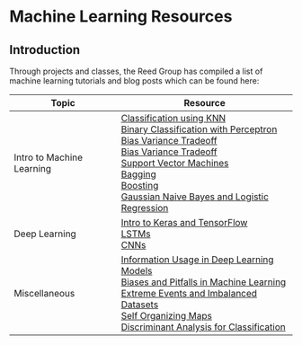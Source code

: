 # Machine Learning Resources

## Introduction

Through projects and classes, the Reed Group has compiled a list of machine learning tutorials and blog posts which can be found here: 


| Topic                    | Resource                            |
|---------------------------|-------------------------------------|
|Intro to Machine Learning        |[Classification using KNN](https://waterprogramming.wordpress.com/2018/09/18/intro-to-machine-learning-classification-using-k-nn/)  <br>  [Binary Classification with Perceptron](https://waterprogramming.wordpress.com/2018/09/28/intro-to-machine-learning-part-2-binary-classification-with-perceptron/)  <br>  [Bias Variance Tradeoff](https://waterprogramming.wordpress.com/2018/12/18/intro-to-machine-learning-part-3-bias-variance-tradeoff/) <br> [Bias Variance Tradeoff](https://waterprogramming.wordpress.com/2018/12/18/intro-to-machine-learning-part-3-bias-variance-tradeoff/) <br> [Support Vector Machines](https://waterprogramming.wordpress.com/2019/01/29/intro-to-machine-learning-part-4-support-vector-machines/) <br> [Bagging](https://waterprogramming.wordpress.com/2019/02/04/intro-to-machine-learning-part-5-bagging/) <br> [Boosting](https://waterprogramming.wordpress.com/2019/03/13/intro-to-boosting/) <br> [Gaussian Naive Bayes and Logistic Regression](https://waterprogramming.wordpress.com/2019/03/05/intro-to-machine-learning-part-6-gaussian-naive-bayes-and-logistic-regression/)| 
| Deep Learning     |[Intro to Keras and TensorFlow](https://waterprogramming.wordpress.com/2019/10/21/beginners-guide-to-tensorflow-and-keras/) <br> [LSTMs](https://cornell.box.com/s/bgtlf0dac8tbmg9oz69zssla3h9modih) <br> [CNNs](https://waterprogramming.wordpress.com/2021/06/14/cnns-for-time-series-applications/) |
| Miscellaneous         |[Information Usage in Deep Learning Models](https://waterprogramming.wordpress.com/2022/02/07/understanding-information-usage-in-machine-learning-models/) <br> [Biases and Pitfalls in Machine Learning](https://waterprogramming.wordpress.com/2021/03/30/potential-biases-and-pitfalls-of-machine-learning/) <br> [Extreme Events and Imbalanced Datasets](https://waterprogramming.wordpress.com/2021/02/08/how-do-we-deal-with-extreme-events-and-imbalanced-datasets-in-machine-learning/) <br> [Self Organizing Maps](https://waterprogramming.wordpress.com/2020/07/20/deeper-dive-into-self-organizing-maps-soms/) <br> [Discriminant Analysis for Classification](https://waterprogramming.wordpress.com/2018/12/03/discriminant-analysis-for-classification/) |
